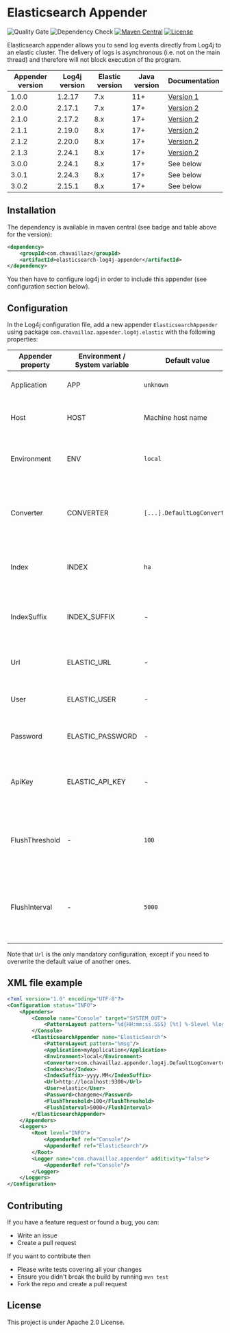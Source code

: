 # Elasticsearch Appender

[v1]: https://github.com/Chavaillaz/elasticsearch-log4j-appender/wiki/Appender-1.x-‐-Log4j-1.x
[v2]: https://github.com/Chavaillaz/elasticsearch-log4j-appender/wiki/Appender-2.x-‐-Log4j-2.x

![Quality Gate](https://github.com/chavaillaz/elasticsearch-log4j-appender/actions/workflows/sonarcloud.yml/badge.svg)
![Dependency Check](https://github.com/chavaillaz/elasticsearch-log4j-appender/actions/workflows/snyk.yml/badge.svg)
[![Maven Central](https://maven-badges.herokuapp.com/maven-central/com.chavaillaz/elasticsearch-log4j-appender/badge.svg)](https://maven-badges.herokuapp.com/maven-central/com.chavaillaz/elasticsearch-log4j-appender)
[![License](https://img.shields.io/badge/License-Apache%202.0-blue.svg)](https://opensource.org/licenses/Apache-2.0)

Elasticsearch appender allows you to send log events directly from Log4j to an elastic cluster. The delivery of logs is
asynchronous (i.e. not on the main thread) and therefore will not block execution of the program.

| Appender version | Log4j version | Elastic version | Java version | Documentation   |
|------------------|---------------|-----------------|--------------|-----------------|
| 1.0.0            | 1.2.17        | 7.x             | 11+          | [Version 1][v1] |
| 2.0.0            | 2.17.1        | 7.x             | 17+          | [Version 2][v2] |
| 2.1.0            | 2.17.2        | 8.x             | 17+          | [Version 2][v2] |
| 2.1.1            | 2.19.0        | 8.x             | 17+          | [Version 2][v2] |
| 2.1.2            | 2.20.0        | 8.x             | 17+          | [Version 2][v2] |
| 2.1.3            | 2.24.1        | 8.x             | 17+          | [Version 2][v2] |
| 3.0.0            | 2.24.1        | 8.x             | 17+          | See below       |
| 3.0.1            | 2.24.3        | 8.x             | 17+          | See below       |
| 3.0.2            | 2.15.1        | 8.x             | 17+          | See below       |

## Installation

The dependency is available in maven central (see badge and table above for the version):

```xml
<dependency>
    <groupId>com.chavaillaz</groupId>
    <artifactId>elasticsearch-log4j-appender</artifactId>
</dependency>
```

You then have to configure log4j in order to include this appender (see configuration section below).

## Configuration

In the Log4j configuration file, add a new appender `ElasticsearchAppender` using package 
`com.chavaillaz.appender.log4j.elastic` with the following properties:

| Appender property | Environment / System variable | Default value               | Description                                                                                                                             |
|-------------------|-------------------------------|-----------------------------|-----------------------------------------------------------------------------------------------------------------------------------------|
| Application       | APP                           | `unknown`                   | The name of the application generating the logs.                                                                                        |
| Host              | HOST                          | Machine host name           | The name of the host on which the application is running.                                                                               |
| Environment       | ENV                           | `local`                     | The name of the environment in which the application is running.                                                                        |
| Converter         | CONVERTER                     | `[...].DefaultLogConverter` | The path of the class used to convert logging events into key/value documents to be stored.                                             |
| Index             | INDEX                         | `ha`                        | The name of the Elasticsearch index to which the documents are sent.                                                                    |
| IndexSuffix       | INDEX_SUFFIX                  | -                           | The suffix added to the index name (using current date) in a format pattern suitable for `DateTimeFormatter`.                           |
| Url               | ELASTIC_URL                   | -                           | The address of Elasticsearch in the format `scheme://host:port`.                                                                        |
| User              | ELASTIC_USER                  | -                           | The username to use as credentials to access Elasticsearch.                                                                             |
| Password          | ELASTIC_PASSWORD              | -                           | The password to use as credentials to access Elasticsearch.                                                                             |
| ApiKey            | ELASTIC_API_KEY               | -                           | The API key (already encoded) to use as credentials to access Elasticsearch.                                                            |
| FlushThreshold    | -                             | `100`                       | The threshold number of messages triggering the transmission of documents to the server.                                                |
| FlushInterval     | -                             | `5000`                      | The time (ms) between two automatic flushes, which are triggering the transmission of logs, even if not reaching the defined threshold. |

Note that `Url` is the only mandatory configuration, except if you need to overwrite the default value of another ones.

## XML file example

```xml
<?xml version="1.0" encoding="UTF-8"?>
<Configuration status="INFO">
    <Appenders>
        <Console name="Console" target="SYSTEM_OUT">
            <PatternLayout pattern="%d{HH:mm:ss.SSS} [%t] %-5level %logger{36} - %msg%n"/>
        </Console>
        <ElasticsearchAppender name="ElasticSearch">
            <PatternLayout pattern="%msg"/>
            <Application>myApplication</Application>
            <Environment>local</Environment>
            <Converter>com.chavaillaz.appender.log4j.DefaultLogConverter</Converter>
            <Index>ha</Index>
            <IndexSuffix>-yyyy.MM</IndexSuffix>
            <Url>http://localhost:9300</Url>
            <User>elastic</User>
            <Password>changeme</Password>
            <FlushThreshold>100</FlushThreshold>
            <FlushInterval>5000</FlushInterval>
        </ElasticsearchAppender>
    </Appenders>
    <Loggers>
        <Root level="INFO">
            <AppenderRef ref="Console"/>
            <AppenderRef ref="ElasticSearch"/>
        </Root>
        <Logger name="com.chavaillaz.appender" additivity="false">
            <AppenderRef ref="Console"/>
        </Logger>
    </Loggers>
</Configuration>
```

## Contributing

If you have a feature request or found a bug, you can:

- Write an issue
- Create a pull request

If you want to contribute then

- Please write tests covering all your changes
- Ensure you didn't break the build by running `mvn test`
- Fork the repo and create a pull request

## License

This project is under Apache 2.0 License.